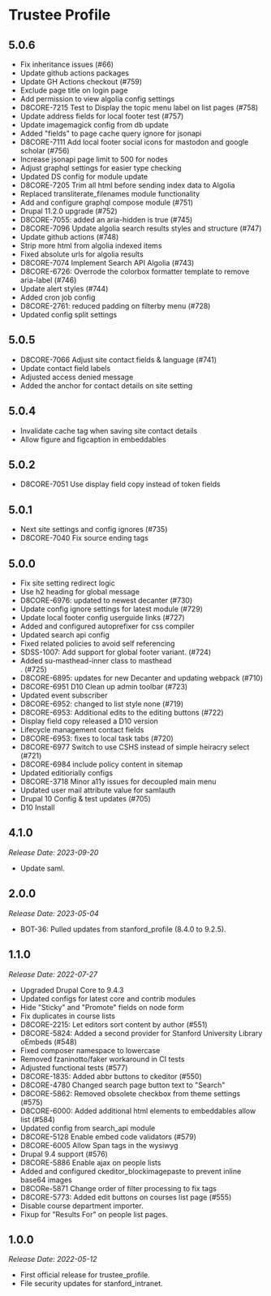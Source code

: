 # Trustee Profile

5.0.6
-------------------------------------------------------------------------------
- Fix inheritance issues (#66)
- Update github actions packages
- Update GH Actions checkout (#759)
- Exclude page title on login page
- Add permission to view algolia config settings
- D8CORE-7215 Test to Display the topic menu label on list pages (#758)
- Update address fields for local footer test (#757)
- Update imagemagick config from db update
- Added "fields" to page cache query ignore for jsonapi
- D8CORE-7111 Add local footer social icons for mastodon and google scholar (#756)
- Increase jsonapi page limit to 500 for nodes
- Adjust graphql settings for easier type checking
- Updated DS config for module update
- D8CORE-7205 Trim all html before sending index data to Algolia
- Replaced transliterate_filenames module functionality
- Add and configure graphql compose module (#751)
- Drupal 11.2.0 upgrade (#752)
- D8CORE-7055: added an aria-hidden is true (#745)
- D8CORE-7096 Update algolia search results styles and structure (#747)
- Update github actions (#748)
- Strip more html from algolia indexed items
- Fixed absolute urls for algolia results
- D8CORE-7074 Implement Search API Algolia (#743)
- D8CORE-6726: Overrode the colorbox formatter template to remove aria-label (#746)
- Update alert styles (#744)
- Added cron job config
- D8CORE-2761: reduced padding on filterby menu (#728)
- Updated config split settings

5.0.5
-------------------------------------------------------------------------------
- D8CORE-7066 Adjust site contact fields & language (#741)
- Update contact field labels
- Adjusted access denied message
- Added the anchor for contact details on site setting

5.0.4
-------------------------------------------------------------------------------
- Invalidate cache tag when saving site contact details
- Allow figure and figcaption in embeddables

5.0.2
--------------------------------------------------------------------------------
- D8CORE-7051 Use display field copy instead of token fields

5.0.1
--------------------------------------------------------------------------------
- Next site settings and config ignores (#735)
- D8CORE-7040 Fix source ending tags

5.0.0
--------------------------------------------------------------------------------
- Fix site setting redirect logic
- Use h2 heading for global message
- D8CORE-6976: updated to newest decanter (#730)
- Update config ignore settings for latest module (#729)
- Update local footer config userguide links (#727)
- Added and configured autoprefixer for css compiler
- Updated search api config
- Fixed related policies to avoid self referencing
- SDSS-1007: Add support for global footer variant. (#724)
- Added su-masthead-inner class to masthead <section>. (#725)
- D8CORE-6895: updates for new Decanter and updating webpack (#710)
- D8CORE-6951  D10 Clean up admin toolbar (#723)
- Updated event subscriber
- D8CORE-6952: changed to list style none (#719)
- D8CORE-6953: Additional edits to the editing buttons (#722)
- Display field copy released a D10 version
- Lifecycle management contact fields
- D8CORE-6953: fixes to local task tabs (#720)
- D8CORE-6977 Switch to use CSHS instead of simple heiracry select (#721)
- D8CORE-6984 include policy content in sitemap
- Updated editiorially configs
- D8CORE-3718 Minor a11y issues for decoupled main menu
- Updated user mail attribute value for samlauth
- Drupal 10 Config & test updates (#705)
- D10 Install

4.1.0
--------------------------------------------------------------------------------
_Release Date: 2023-09-20_
- Update saml.

2.0.0
--------------------------------------------------------------------------------
_Release Date: 2023-05-04_
- BOT-36: Pulled updates from stanford_profile (8.4.0 to 9.2.5).

1.1.0
--------------------------------------------------------------------------------
_Release Date: 2022-07-27_

- Upgraded Drupal Core to 9.4.3
- Updated configs for latest core and contrib modules
- Hide "Sticky" and "Promote" fields on node form
- Fix duplicates in course lists
- D8CORE-2215: Let editors sort content by author (#551)
- D8CORE-5824: Added a second provider for Stanford University Library oEmbeds (#548)
- Fixed composer namespace to lowercase
- Removed fzaninotto/faker workaround in CI tests
- Adjusted functional tests (#577)
- D8CORE-1835: Added abbr buttons to ckeditor (#550)
- D8CORE-4780 Changed search page button text to "Search"
- D8CORE-5862: Removed obsolete checkbox from theme settings (#575)
- D8CORE-6000: Added additional html elements to embeddables allow list (#584)
- Updated config from search_api module
- D8CORE-5128 Enable embed code validators (#579)
- D8CORE-6005 Allow Span tags in the wysiwyg
- Drupal 9.4 support (#576)
- D8CORE-5886 Enable ajax on people lists
- Added and configured ckeditor_blockimagepaste to prevent inline base64 images
- D8CORe-5871 Change order of filter processing to fix <picture><source> tags
- D8CORE-5773: Added edit buttons on courses list page (#555)
- Disable course department importer.
- Fixup for "Results For" on people list pages.

1.0.0
--------------------------------------------------------------------------------
_Release Date: 2022-05-12_

- First official release for trustee_profile.
- File security updates for stanford_intranet.
